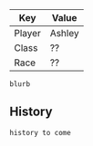 | Key | Value |
|-----|-------|
| Player | Ashley |
| Class | ?? |
| Race | ?? |

`blurb`

## History

`history to come`

